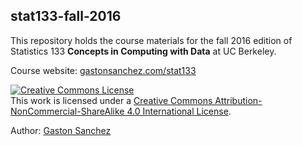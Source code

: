 ## stat133-fall-2016

This repository holds the course materials for the fall 2016 edition of Statistics 133 __Concepts in Computing with Data__ at UC Berkeley.

Course website: [gastonsanchez.com/stat133](http://gastonsanchez.com/stat133)


<a rel="license" href="http://creativecommons.org/licenses/by-nc-sa/4.0/"><img alt="Creative Commons License" style="border-width:0" src="https://i.creativecommons.org/l/by-nc-sa/4.0/88x31.png" /></a><br />This work is licensed under a <a rel="license" href="http://creativecommons.org/licenses/by-nc-sa/4.0/">Creative Commons Attribution-NonCommercial-ShareAlike 4.0 International License</a>.

Author: [Gaston Sanchez](http://gastonsanchez.com)
